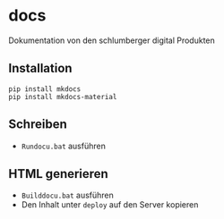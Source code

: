 # docs
Dokumentation von den schlumberger digital Produkten 


## Installation 

```
pip install mkdocs
pip install mkdocs-material
```

## Schreiben 


-  ```Rundocu.bat``` ausführen 


## HTML generieren

-  ```Builddocu.bat``` ausführen
-  Den Inhalt unter ```deploy``` auf den Server kopieren  